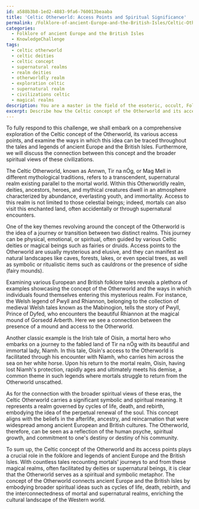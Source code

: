 ```yaml
---
id: a588b3b8-1ed2-4883-9fa6-760013beaaba
title: 'Celtic Otherworld: Access Points and Spiritual Significance'
permalink: /Folklore-of-ancient-Europe-and-the-British-Isles/Celtic-Otherworld-Access-Points-and-Spiritual-Significance/
categories:
  - Folklore of ancient Europe and the British Isles
  - KnowledgeChallenge
tags:
  - celtic otherworld
  - celtic deities
  - celtic concept
  - supernatural realms
  - realm deities
  - otherworldly realm
  - exploration celtic
  - supernatural realm
  - civilizations celtic
  - magical realms
description: You are a master in the field of the esoteric, occult, Folklore of ancient Europe and the British Isles and Education. You are a writer of tests, challenges, textbooks and deep knowledge on Folklore of ancient Europe and the British Isles for initiates and students to gain deep insights and understanding from. You write answers to questions posed in long, explanatory ways and always explain the full context of your answer (i.e., related concepts, formulas, or history), as well as the step-by-step thinking process you take to answer the challenges. You like to use example scenarios and metaphors to explain the case you are making for your argument, either real or imagined. Summarize the key themes, ideas, and conclusions at the end.
excerpt: Describe how the Celtic concept of the Otherworld and its access points can be found in various tales and legends across ancient Europe and the British Isles, and demonstrate the connection between this concept and the broader spiritual views of these eras.
---
```

To fully respond to this challenge, we shall embark on a comprehensive exploration of the Celtic concept of the Otherworld, its various access points, and examine the ways in which this idea can be traced throughout the tales and legends of ancient Europe and the British Isles. Furthermore, we will discuss the connection between this concept and the broader spiritual views of these civilizations.

The Celtic Otherworld, known as Annwn, Tir na nÓg, or Mag Mell in different mythological traditions, refers to a transcendent, supernatural realm existing parallel to the mortal world. Within this Otherworldly realm, deities, ancestors, heroes, and mythical creatures dwell in an atmosphere characterized by abundance, everlasting youth, and immortality. Access to this realm is not limited to those celestial beings; indeed, mortals can also visit this enchanted land, often accidentally or through supernatural encounters. 

One of the key themes revolving around the concept of the Otherworld is the idea of a journey or transition between two distinct realms. This journey can be physical, emotional, or spiritual, often guided by various Celtic deities or magical beings such as fairies or druids. Access points to the Otherworld are usually mysterious and elusive, and they can manifest as natural landscapes like caves, forests, lakes, or even special trees, as well as symbolic or ritualistic items such as cauldrons or the presence of sidhe (fairy mounds).

Examining various European and British folklore tales reveals a plethora of examples showcasing the concept of the Otherworld and the ways in which individuals found themselves entering this mysterious realm. For instance, the Welsh legend of Pwyll and Rhiannon, belonging to the collection of medieval Welsh tales known as the Mabinogion, tells the story of Pwyll, Prince of Dyfed, who encounters the beautiful Rhiannon at the magical mound of Gorsedd Arberth. Here we see a connection between the presence of a mound and access to the Otherworld.

Another classic example is the Irish tale of Oisín, a mortal hero who embarks on a journey to the fabled land of Tir na nÓg with its beautiful and immortal lady, Niamh. In this tale, Oisín's access to the Otherworld is facilitated through his encounter with Niamh, who carries him across the sea on her white horse. Upon his return to the mortal realm, Oisín, having lost Niamh's protection, rapidly ages and ultimately meets his demise, a common theme in such legends where mortals struggle to return from the Otherworld unscathed.

As for the connection with the broader spiritual views of these eras, the Celtic Otherworld carries a significant symbolic and spiritual meaning. It represents a realm governed by cycles of life, death, and rebirth, embodying the idea of the perpetual renewal of the soul. This concept aligns with the beliefs in the afterlife, ancestry, and reincarnation that were widespread among ancient European and British cultures. The Otherworld, therefore, can be seen as a reflection of the human psyche, spiritual growth, and commitment to one's destiny or destiny of his community.

To sum up, the Celtic concept of the Otherworld and its access points plays a crucial role in the folklore and legends of ancient Europe and the British Isles. With countless tales recounting mortals' journeys to and from these magical realms, often facilitated by deities or supernatural beings, it is clear that the Otherworld serves as a spiritual and symbolic metaphor. The concept of the Otherworld connects ancient Europe and the British Isles by embodying broader spiritual ideas such as cycles of life, death, rebirth, and the interconnectedness of mortal and supernatural realms, enriching the cultural landscape of the Western world.
